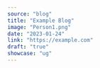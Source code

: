 ```yaml
---
source: "blog"
title: "Example Blog"
image: "Person1.png"
date: "2023-01-24"
link: "https://example.com"
draft: "true"
showcase: "ug"
---
```



